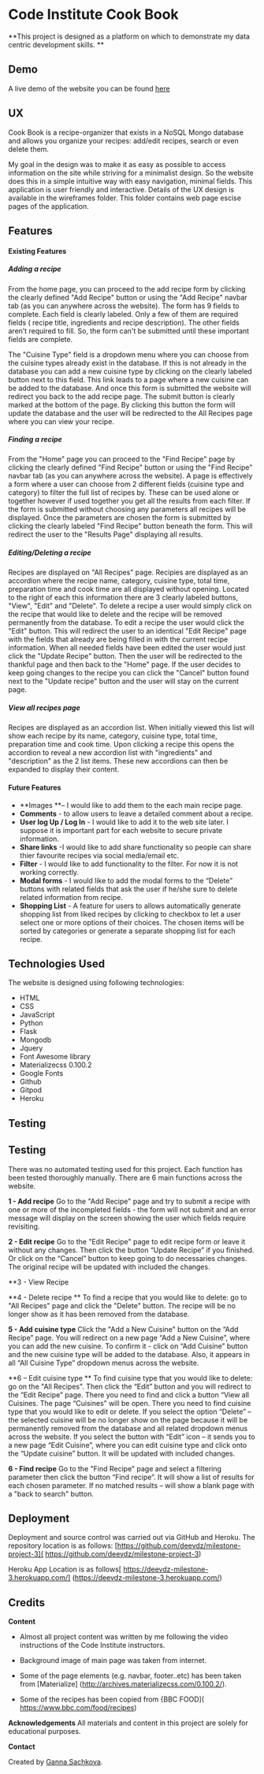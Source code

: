 Code Institute Cook Book
======================================


**This project is designed as a platform on which to demonstrate my data centric development skills. **


Demo
-----------------------------------------


A live demo of the website you can be found [here](https://milestone-project-three.herokuapp.com/)


UX
-----------------------------------------

Cook Book is a recipe-organizer that exists in a NoSQL Mongo database and allows you organize your recipes: add/edit recipes, search or even delete them.

My goal in the design was to make it as easy as possible to access information on the site while striving for a minimalist design. So the website does this in a simple intuitive way with easy navigation, minimal fields. This application is user friendly and interactive.
Details of the UX design is available in the wireframes folder. This folder contains web page escise pages of the application.

Features
-----------------------------------------


#### Existing Features


##### Adding a recipe

From the home page, you can proceed to the add recipe form by clicking the clearly defined "Add Recipe" button or using the "Add Recipe" navbar tab (as you can anywhere across the website). The form has 9 fields to complete. Each field is clearly labeled.  Only a few of them are required fields ( recipe title, ingredients and recipe description). The other fields aren’t required to fill. So, the form can't be submitted until these important fields are complete. 
 
The "Cuisine Type" field is a dropdown menu where you can choose from the cuisine types already exist in the database. If this is not already in the database you can add a new cuisine type by clicking on the clearly labeled button next to this field. This link leads to a page where a new cuisine can be added to the database. And once this form is submitted the website will redirect you back to the add recipe page. The submit button is clearly marked at the bottom of the page. By clicking this button the form will update the database and the user will be redirected to the All Recipes page where you can view your recipe.

##### Finding a recipe
From the "Home" page you can proceed to the "Find Recipe" page by clicking the clearly defined "Find Recipe" button or using the "Find Recipe" navbar tab (as you can anywhere across the website). A page is effectively a form where a user can choose from 2 different fields (cuisine type and category) to filter the full list of recipes by. These can be used alone or together however if used together you get all the results from each filter. If the form is submitted without choosing any parameters all recipes will be displayed. Once the parameters are chosen the form is submitted by clicking the clearly labeled "Find Recipe" button beneath the form. This will redirect the user to the "Results Page" displaying all results.
##### Editing/Deleting a recipe
Recipes are displayed on "All Recipes" page. Recipies are displayed as an accordion where the recipe name, category, cuisine type, total time, preparation time and cook time are all displayed without opening. Located to the right of each this information there are 3 clearly labeled buttons, "View", "Edit" and "Delete".  To delete a recipe a user would simply click on the recipe that would like to delete and the recipe will be removed permanently from the database. To edit a recipe the user would click the "Edit" button. This will redirect the user to an identical "Edit Recipe" page with the fields that already are being filled in with the current recipe information. When all needed fields have been edited the user would just click the "Update Recipe" button. Then the user will be redirected to the thankful page and then back to the "Home" page. If the user decides to keep going changes to the recipe you can click the "Cancel" button found next to the "Update recipe" button and the user will stay on the current page.

##### View all recipes page
Recipes are displayed as an accordion list. When initially viewed this list will show each recipe by its name, category, cuisine type, total time, preparation time and cook time. Upon clicking a recipe this opens the accordion to reveal a new accordion list with "ingredients" and "description" as the 2 list items. These new accordions can then be expanded to display their content. 

####  Future Features
*	**Images **– I would like to add them to the each main recipe page. 
*	**Comments** - to allow users to leave a detailed comment about a recipe.
*	**User log Up / Log In** - I would like to add it to the web site later. I suppose it is important part for each website to secure private information. 
*	**Share links** -I would like to add share functionality so people can share thier favourite recipes via social media/email etc.  
*	**Filter** - I would like to add functionality to the filter. For now it is not working correctly. 
*	**Modal forms** -  I would like to add the modal forms to the “Delete” buttons with related fields that ask the user if he/she sure to delete related information from recipe. 
*	**Shopping List** - A feature for users to allows automatically generate shopping list from liked recipes by clicking to checkbox to let a user select one or more options of their choices.  The chosen items will be sorted by categories or generate a separate shopping list for each recipe.  

Technologies Used
-----------------------------------------
The website is designed using following technologies:
*	HTML
*	CSS
*	JavaScript
*	Python
*	Flask
*	Mongodb
*	Jquery
*	Font Awesome library
*	Materializecss 0.100.2
*	Google Fonts
*	Github
*	Gitpod
*	Heroku

Testing
-----------------------------------------

## Testing

There was no automated testing used for this project. Each function has been tested thoroughly manually. There are 6 main functions across the website.

**1 - Add recipe**
Go to the "Add Recipe" page and try to submit a recipe with one or more of the incompleted fields - the form will not submit and an error message will display on the screen showing the user which fields require revisiting.

**2 - Edit recipe**
Go to the "Edit Recipe" page to edit recipe form or leave it without any changes.  Then click the button “Update Recipe” if you finished. Or click on the “Cancel” button to keep going to do necessaries changes. The original recipe will be updated with included the changes. 

**3 - View Recipe

**4 - Delete recipe **
To find a recipe that you would like to delete: go to "All Recipes" page and click the "Delete" button.  The recipe will be no longer show as it has been removed from the database. 


**5 - Add cuisine type**
Click the "Add a New Cuisine" button on the “Add Recipe” page. You will redirect on a new page “Add a New Cuisine”, where you can add the new cuisine. To confirm it - click on “Add Cuisine” button and the new cuisine type will be added to the database. Also, it appears in all “All Cuisine Type” dropdown menus across the website.

**6 – Edit cuisine type **
To find cuisine type that you would like to delete: go on the "All Recipes". Then click the “Edit” button and you will redirect to the “Edit Recipe” page. There you need to find and click a button “View all Cuisines. The page “Cuisines” will be open. There you need to find cuisine type that you would like to edit or delete. 
If you select the option “Delete” – the selected cuisine will be no longer show on the page because it will be permanently removed from the database and all related dropdown menus across the website.
If you select the button with “Edit” icon – it sends you to a new page “Edit Cuisine”, where you can edit cuisine type and click onto the “Update cuisine” button. It will be updated with included changes.

**6 - Find recipe** 
Go to the "Find Recipe" page and select a filtering parameter then click the button “Find recipe”. It will show a list of results for each chosen parameter. If no matched results – will show a blank page with a "back to search" button.


Deployment
----------------------------------------
Deployment and source control was carried out via GitHub and Heroku. The repository location is as follows: [https://github.com/deevdz/milestone-project-3]( https://github.com/deevdz/milestone-project-3)

Heroku App Location is as follows[ https://deevdz-milestone-3.herokuapp.com/] (https://deevdz-milestone-3.herokuapp.com/)


Credits
----------------------------------------

**Content**
+ Almost all project content was written by me following the video instructions of the Code Institute instructors.

+ Background image of main page was taken from internet.

+ Some of the page elements (e.g. navbar, footer..etc) has been taken from [Materialize] (http://archives.materializecss.com/0.100.2/).

+ Some of the recipes has been copied from {BBC FOOD]( https://www.bbc.com/food/recipes)


**Acknowledgements**
All materials and content in this project are solely for educational purposes.

**Contact**

Created by [Ganna Sachkova](mailto:dorogaya1810@gmail.com).
